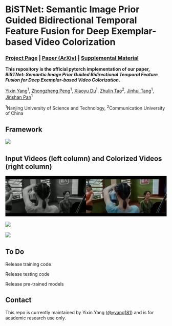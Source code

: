 # BiSTNet: Semantic Image Prior Guided Bidirectional Temporal Feature Fusion for Deep Exemplar-based Video Colorization

### [Project Page](https://yyang181.github.io/BiSTNet/) | [Paper (ArXiv)]() | [Supplemental Material]()

**This repository is the official pytorch implementation of our paper, *BiSTNet: Semantic Image Prior Guided Bidirectional Temporal Feature Fusion for Deep Exemplar-based Video Colorization*.**

[Yixin Yang](https://imag-njust.net/)<sup>1</sup>,
[Zhongzheng Peng](https://imag-njust.net/)<sup>1</sup>,
[Xiaoyu Du](https://imag-njust.net/xiaoyu-du/)<sup>1</sup>,
[Zhulin Tao](https://ices.cuc.edu.cn/2022/1028/c5332a200498/page.htm)<sup>2</sup>,
[Jinhui Tang](https://imag-njust.net/jinhui-tang/)<sup>1</sup>,
[Jinshan Pan](https://jspan.github.io/)<sup>1</sup> <br>

<sup>1</sup>Nanjing University of Science and Technology, <sup>2</sup>Communication University of China

## Framework
<img src='docs/media/pipeline.jpg'/>

## Input Videos (left column) and Colorized Videos (right column)

![](./docs/media/fanghua292.gif)

![](./docs/media/fanghua301.gif)

![](./docs/media/fanghua302.gif)

## To Do

Release training code

Release testing code

Release pre-trained models

## Contact

This repo is currently maintained by Yixin Yang ([@yyang181](https://github.com/yyang181)) and is for academic research use only. 

